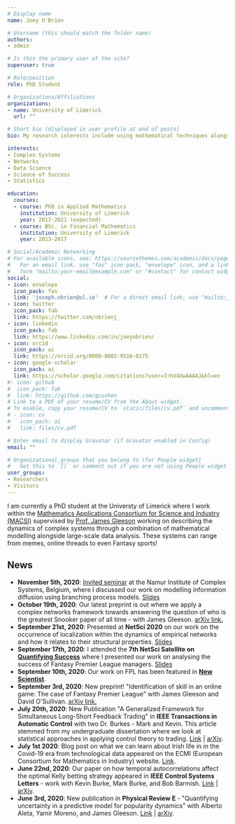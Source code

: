 ```yaml
---
# Display name
name: Joey O'Brien

# Username (this should match the folder name)
authors:
- admin

# Is this the primary user of the site?
superuser: true

# Role/position
role: PhD Student

# Organizations/Affiliations
organizations:
- name: University of Limerick
  url: ""

# Short bio (displayed in user profile at end of posts)
bio: My research interests include using mathematical techniques alongside statistical data analysis to gain an understanding into the workings of different complex systems.

interests:
- Complex Systems
- Networks
- Data Science
- Science of Success
- Statistics

education:
  courses:
  - course: PhD in Applied Mathematics
    institution: University of Limerick
    year: 2017-2021 (expected)
  - course: BSc. in Financial Mathematics
    institution: University of Limerick
    year: 2013-2017

# Social/Academic Networking
# For available icons, see: https://sourcethemes.com/academic/docs/page-builder/#icons
#   For an email link, use "fas" icon pack, "envelope" icon, and a link in the
#   form "mailto:your-email@example.com" or "#contact" for contact widget.
social:
- icon: envelope
  icon_pack: fas
  link: 'joseph.obrien@ul.ie'  # For a direct email link, use "mailto:joseph.obrien@ul.ie".
- icon: twitter
  icon_pack: fab
  link: https://twitter.com/obrienj_
- icon: linkedin
  icon_pack: fab
  link: https://www.linkedin.com/in/joeyobrien/
- icon: orcid
  icon_pack: ai
  link: https://orcid.org/0000-0002-9516-0175
- icon: google-scholar
  icon_pack: ai
  link: https://scholar.google.com/citations?user=IrhV4UwAAAAJ&hl=en
#- icon: github
#  icon_pack: fab
#  link: https://github.com/gcushen
# Link to a PDF of your resume/CV from the About widget.
# To enable, copy your resume/CV to `static/files/cv.pdf` and uncomment the lines below.
# - icon: cv
#   icon_pack: ai
#   link: files/cv.pdf

# Enter email to display Gravatar (if Gravatar enabled in Config)
email: ""

# Organizational groups that you belong to (for People widget)
#   Set this to `[]` or comment out if you are not using People widget.
user_groups:
- Researchers
- Visitors
---
```


I am currently a PhD student at the Universty of Limerick where I work within the [Mathematics Applications Consortium for Science and Industry (MACSI)](https://ulsites.ul.ie/macsi/) supervised by [Prof. James Gleeson](https://staff.ul.ie/gleesonj/) working on describing the dynamics of complex systems through a combination of mathematical modelling alongside large-scale data analysis. These systems can range from memes, online threads to even Fantasy sports!

## News
- **November 5th, 2020**: [Invited seminar](https://www.naxys.be/event/joey-obrien-macsi-university-of-limerick-ireland/) at the Namur Institute of Complex Systems, Belgium, where I discussed our work on modelling information diffusion using branching process models. [Slides](https://joeyobrientalks.netlify.app/2020_Namur_Seminar/2020_Namur_Seminar.pdf)
- **October 19th, 2020**: Our latest preprint is out where we apply a complex networks framework towards answering the question of who is the greatest Snooker paper of all time - with James Gleeson. [arXiv link.](https://arxiv.org/abs/2010.08395.pdf) 
- **September 21st, 2020**: Presented at **NetSci 2020** on our work on the occurrence of localization within the dynamics of empirical networks and how it relates to their structural properties. [Slides](https://joeyobrientalks.netlify.app/netsci20_localization/localiztion_netsci20_noVid/pdf)
- **September 17th, 2020**: I attended the **7th NetSci Satellite on [Quantifying Success](http://www.quantifysuccess.org/netsci2020)** where I presented our work on analysing the success of Fantasy Premier League managers. [Slides](https://joeyobrientalks.netlify.app/qs20_fpl/FPL_QS20b.pdf/)
- **September 10th, 2020**:  Our work on FPL has been featured in **[New Scientist](https://www.newscientist.com/article/2254155-maths-reveals-the-top-strategies-to-win-at-fantasy-football/)**. 
- **September 3rd, 2020**: New preprint! "Identification of skill in an online game: The case of Fantasy Premier League" with James Gleeson and David O'Sullivan. [arXiv link.](https://arxiv.org/abs/2009.01206) 
- **July 20th, 2020**: New Publication "A Generalized Framework for Simultaneous Long-Short Feedback Trading" in **IEEE Transactions in Automatic Control** with two Dr. Burkes - Mark and Kevin. This article stemmed from my undergraduate dissertation where we look at statistical approaches in applying control theory to trading. [Link](https://ieeexplore.ieee.org/document/9149673) | [arXiv](https://arxiv.org/pdf/1806.05561.pdf). 
- **July 1st 2020**: Blog post on what we can learn about Irish life in in the Covid-19 era from technological data appeared on the ECMI (European Consortium for Mathematics in Industry) website. [Link](https://ecmiindmath.org/2020/07/01/covid-19-and-the-irish-routine/).
- **June 22nd, 2020**: Our paper on how temporal autocorrelations affect the optimal Kelly betting strategy appeared in **IEEE Control Systems Letters** - work with Kevin Burke, Mark Burke, and Bob Barmish. [Link](https://ieeexplore.ieee.org/document/9122591) | [arXiv](https://arxiv.org/pdf/2003.02743.pdf). 
- **June 3rd, 2020**: New publication in **Physical Review E** - "Quantifying uncertainty in a predictive model for popularity dynamics" with Alberto Aleta, Yamir Moreno, and James Gleeson. [Link](https://journals.aps.org/pre/abstract/10.1103/PhysRevE.101.062311) | [arXiv](https://arxiv.org/abs/2001.09490).

